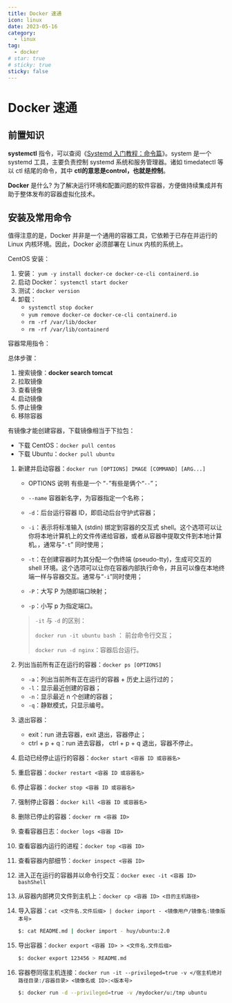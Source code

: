 ```yaml
---
title: Docker 速通
icon: linux
date: 2023-05-16
category:
  - linux
tag:
  - docker
# star: true
# sticky: true
sticky: false
---
```


# Docker 速通

## 前置知识

**systemctl** 指令，可以查阅《[Systemd 入门教程：命令篇](https://www.ruanyifeng.com/blog/2016/03/systemd-tutorial-commands.html)》。system 是一个 systemd 工具，主要负责控制 systemd 系统和服务管理器。诸如 timedatectl 等以 ctl 结尾的命令，其中 **ctl的意思是control，也就是控制**。

**Docker** 是什么? 为了解决运行环境和配置问题的软件容器，方便做持续集成并有助于整体发布的容器虚拟化技术。

## 安装及常用命令

值得注意的是，Docker 并非是一个通用的容器工具，它依赖于已存在并运行的 Linux 内核环境。因此，Docker 必须部署在 Linux 内核的系统上。

CentOS 安装：

1. 安装： `yum -y install docker-ce docker-ce-cli containerd.io `
2. 启动 Docker： `systemctl start docker` 
3. 测试：`docker version`
4. 卸载： 
   - `systemctl stop docker`
   - `yum remove docker-ce docker-ce-cli containerd.io`
   - `rm -rf /var/lib/docker`
   - `rm -rf /var/lib/containerd`

容器常用指令：

总体步骤：

1. 搜索镜像：**docker search tomcat**
2. 拉取镜像
3. 查看镜像
4. 启动镜像
5. 停止镜像
6. 移除容器

有镜像才能创建容器，下载镜像相当于下拉包：

- 下载 CentOS：`docker pull centos`
- 下载 Ubuntu：`docker pull ubuntu`

1. 新建并启动容器：`docker run [OPTIONS] IMAGE [COMMAND] [ARG...]`

   - OPTIONS 说明 有些是一个 “`-`”有些是俩个“`--`”；

   - `--name` 容器新名字，为容器指定一个名称；

   - `-d`：后台运行容器 ID，即启动后台守护式容器；

   - `-i`：表示将标准输入 (stdin) 绑定到容器的交互式 shell。这个选项可以让你将本地计算机上的文件传递给容器，或者从容器中提取文件到本地计算机。，通常与“`-t`” 同时使用；

   - `-t`：在创建容器时为其分配一个伪终端 (pseudo-tty)，生成可交互的 shell 环境。这个选项可以让你在容器内部执行命令，并且可以像在本地终端一样与容器交互。通常与“`-i`”同时使用；

   - `-P`：大写 P 为随即端口映射；

   - `-p`：小写 p 为指定端口。

   > `-it` 与 `-d` 的区别：
   >
   > `docker run -it ubuntu bash` ： 前台命令行交互；
   >
   > `docker run -d nginx`：容器后台运行。

2. 列出当前所有正在运行的容器：`docker ps [OPTIONS]` 

   - `-a`：列出当前所有正在运行的容器 + 历史上运行过的；
   - `-l`：显示最近创建的容器；
   - `-n`：显示最近 n 个创建的容器；
   - `-q`：静默模式，只显示编号。

3. 退出容器：

   - exit：run 进去容器，exit 退出，容器停止；
   - ctrl + p + q：run 进去容器， ctrl + p + q 退出，容器不停止。

4. 启动已经停止运行的容器：`docker start <容器 ID 或容器名>`

5. 重启容器：`docker restart <容器 ID 或容器名>`

6. 停止容器：`docker stop <容器 ID 或容器名>`

7. 强制停止容器：`docker kill <容器 ID 或容器名>`

8. 删除已停止的容器：`docker rm <容器 ID>`

9. 查看容器日志：`docker logs <容器 ID>`

10. 查看容器内运行的进程：`docker top <容器 ID>`

11. 查看容器内部细节：`docker inspect <容器 ID>`

12. 进入正在运行的容器并以命令行交互：`docker exec -it <容器 ID> bashShell`

13. 从容器内部拷贝文件到主机上：`docker cp <容器 ID> <目的主机路径>`

14. 导入容器：`cat <文件名.文件后缀> | docker import - <镜像用户/镜像名:镜像版本号>`

    ```bash
    $: cat README.md | docker import - huy/ubuntu:2.0
    ```

15. 导出容器：`docker export <容器 ID> > <文件名.文件后缀>`

    ```bash
    $: docker export 123456 > README.md
    ```
    
16. 容器卷同宿主机连接：`docker run -it --privileged=true -v </宿主机绝对路径目录:/容器目录> <镜像名或 ID>:<版本号>`

    ```bash
    $: docker run -d --privileged=true -v /mydocker/u:/tmp ubuntu
    ```

    






















